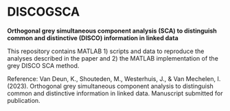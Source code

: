 # DISCOGSCA
**Orthogonal grey simultaneous component analysis (SCA) to distinguish common and distinctive (DISCO) information in linked data**

This repository contains MATLAB 1) scripts and data to reproduce the analyses described in the paper and 2) the MATLAB implementation of the grey DISCO SCA method.

Reference:
Van Deun, K., Shouteden, M., Westerhuis, J., & Van Mechelen, I. (2023). Orthogonal grey simultaneous component analysis to distinguish common and distinctive information in linked data. Manuscript submitted for publication.
